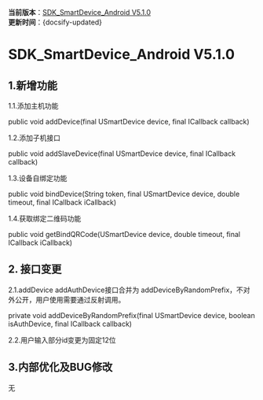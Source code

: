  **当前版本**：[SDK_SmartDevice_Android V5.1.0]()  
 **更新时间**：{docsify-updated}


# SDK_SmartDevice_Android V5.1.0
## 1.新增功能

1.1.添加主机功能

public void addDevice(final USmartDevice device, final ICallback<String> callback)

1.2.添加子机接口

public void addSlaveDevice(final USmartDevice device, final ICallback<String> callback)

1.3.设备自绑定功能

public void bindDevice(String token, final USmartDevice device, double timeout, final ICallback<USmartDevice> iCallback)

1.4.获取绑定二维码功能

public void getBindQRCode(USmartDevice device, double timeout, final ICallback iCallback)

## 2. 接口变更

2.1.addDevice addAuthDevice接口合并为 addDeviceByRandomPrefix，不对外公开，用户使用需要通过反射调用。

private void addDeviceByRandomPrefix(final USmartDevice device, boolean isAuthDevice, final ICallback<String> callback)

2.2.用户输入部分id变更为固定12位

## 3.内部优化及BUG修改

无
